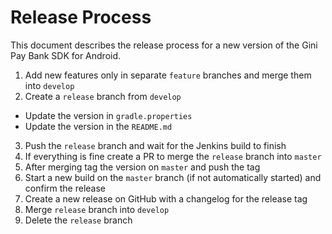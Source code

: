 # Release Process

This document describes the release process for a new version of the Gini Pay Bank SDK for Android.

1. Add new features only in separate `feature` branches and merge them into `develop`
2. Create a `release` branch from `develop`
  * Update the version in `gradle.properties`
  * Update the version in the `README.md`
3. Push the `release` branch and wait for the Jenkins build to finish
4. If everything is fine create a PR to merge the `release` branch into `master`
5. After merging tag the version on `master` and push the tag
6. Start a new build on the `master` branch (if not automatically started) and confirm the release
7. Create a new release on GitHub with a changelog for the release tag
8. Merge `release` branch into `develop`
9. Delete the `release` branch